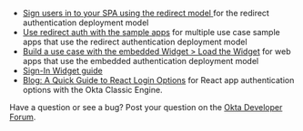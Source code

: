 * [ Sign users in to your SPA using the redirect model ](/docs/guides/sign-into-spa-redirect/react/main/) for the redirect authentication deployment model
* [Use redirect auth with the sample apps](/docs/guides/sampleapp-oie-redirectauth/) for multiple use case sample apps that use the redirect authentication deployment model
* [Build a use case with the embedded Widget > Load the Widget](/docs/guides/oie-embedded-widget-use-case-load/) for web apps that use the embedded authentication deployment model
* [Sign-In Widget guide](/code/javascript/okta_sign-in_widget)
* [Blog: A Quick Guide to React Login Options](https://developer.okta.com/blog/2020/12/16/react-login) for React app authentication options with the Okta Classic Engine.

Have a question or see a bug? Post your question on the [Okta Developer Forum](https://devforum.okta.com/).
